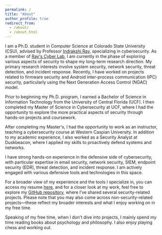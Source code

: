 ```yaml
---
permalink: /
title: "About"
author_profile: true
redirect_from: 
  - /about/
  - /about.html
---
```


I am a Ph.D. student in Computer Science at Colorado State University (CSU), advised by Professor [Indrakshi Ray](https://www.cs.colostate.edu/~iray/), specializing in cybersecurity. As a member of [Ray's Cyber Lab](https://rayscyberlab.org/), I am currently in the phase of exploring various aspects of security to shape my long-term research direction. My primary research interests involve system security, network security, threat detection, and incident response. Recently, I have worked on projects related to firmware security and Android inter-process communication (IPC) security, particularly using the Next Generation Access Control (NGAC) model.

Prior to beginning my Ph.D. program, I earned a Bachelor of Science in Information Technology from the University of Central Florida (UCF). I then completed my Master of Science in Cybersecurity at UCF, where I had the opportunity to explore the more practical aspects of security through hands-on projects and coursework.

After completing my Master's, I had the opportunity to work as an instructor, teaching a cybersecurity course at Western Caspian University. In addition to my academic experience, I also worked as a Security Analyst at Duskbeacon, where I applied my skills to proactively defend systems and networks.

I have strong hands-on experience in the defensive side of cybersecurity, with particular expertise in email security, network security, SIEM, endpoint security (EDR), threat detection, and incident response. I am actively engaged with various defensive tools and technologies in this space.

For a broader view of my experience and the tools I specialize in, you can access my resume [here](/files/Elmaddin_Azizli_Resume.pdf), and for a closer look at my work, feel free to explore my [GitHub repository](https://github.com/theguyonthesky), where I’ve shared several security-related projects. Please note that you may also come across non-security-related projects—these reflect my broader interests and what I enjoy working on in my free time.

Speaking of my free time, when I don't dive into projects, I mainly spend my time reading books about psychology and philosophy. I also enjoy playing chess and working out.
